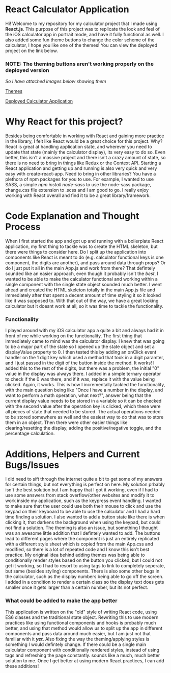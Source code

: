 # React Calculator Application

Hi! Welcome to my repository for my calculator project that I made using **React.js**. This purpose of this project was to replicate the look and feel of the iOS calculator app in portrait mode, and have it fully functional as well. I also added some fun theme buttons to change the color scheme of the calculator, I hope you like one of the themes! You can view the deployed project on the link below.

### NOTE: The theming buttons aren't working properly on the deployed version
_So I have attached images below showing them_


[Themes](https://imgur.com/a/8ulfTte#AXm4XT5)



[Deployed Calculator Application](https://serene-heyrovsky-1f2e8b.netlify.com/)


# Why React for this project?

Besides being comfortable in working with React and gaining more practice in the library, I felt like React would be a great choice for this project. Why? React is great at handling application state, and wherever you need to update that state (mainly the calculator display), its very easy to do so. Even better, this isn't a massive project and there isn't a crazy amount of state, so there is no need to bring in things like Redux or the Context API. Starting a React application and getting up and running is also very quick and very easy with create-react-app. Need to bring in other libraries? You have a plethora of npm packages for you to use. For example, I wanted to use SASS, a simple *npm install node-sass* to use the node-sass package, change.css file extension to .scss and I am good to go. I really enjoy working with React overall and find it to be a great library/framework.

# Code Explanation and Thought Process

When I first started the app and got up and running with a boilerplate React application, my first thing to tackle was to create the HTML skeleton, but there were things to consider here. Do I split up the application into components like React is meant to do (e.g. calculator functional keys is one component, the digits are another), and pass around data through props? Or do I just put it all in the main App.js and work from there? That defintely sounded like an easier approach, even though it probably isn't the *best*, I wanted to be able to make the calculator functional and working within a single component with the single state object sounded much better. I went ahead and created the HTML skeleton totally in the main App.js file and immediately after that spent a decent amount of time styling it so it looked like it was supposed to. With that out of the way, we have a great looking calculator but it doesnt work at all, so it was time to tackle the functionality. 

### Functionality

I played around with my iOS calculator app a quite a bit and always had it in front of me while working on the functionality. The first thing that immediately came to mind was the calculator display. I knew that was going to be a major part of the state so I opened up the state object and set a displayValue property to 0. I then tested this by adding an onClick event handler on the 1 digit key which used a method that took in a digit paramter, and I just passed in the digit of the button inside the method. It works! I added this to the rest of the digits, but there was a problem, the initial "0" value in the display was always there. I added in a simple ternary operator to check if the 0 was there, and if it was, replace it with the value being clicked. Again, it works. This is how I incrementally tackled the functionality, with the main question being like "Once I have a number in the display, and want to perform a math operation, what next?", answer being that the current display value needs to be stored in a variable so it can be checked with the second value after the operation key is clicked, which these were all pieces of state that needed to be stored. The actual operations needed to be stored somewhere as well and the easiest way to do that was to store them in an object. Then there were other easier things like clearing/resetting the display, adding the positive/negative toggle, and the percentage calculation.

# Additions, Helpers and Current Bugs/Issues

I did need to sift through the internet quite a bit to get some of my answers for certain things, but not everything is perfect on here. My solution prbably isn't the best solution but I am happy that I got it working, even if I had to use some answers from stack overflow/other websites and modify it to work inside my application, such as the keypress event handling. I wanted to make sure that the user could use both their mouse to click and use the keypad on their keyboard to be able to use the calculator and I had a hard time finding a solution. I also wanted to add a button state like there is when clicking it, that darkens the background when using the keypad, but could not find a solution. The theming is also an issue, but something I thought was an awesome little addition that I defintely wanted to add. The buttons lead to different pages where the component is just an entirely replicated with a different style sheet which is copied from the main App.css and modified, so there is a lot of repeated code and I know this isn't best practice. My original idea behind adding themes was being able to conditionally render styles based on the button you clicked, but I could not get it working, so I had to resort to using <a> tags to link to completely seperate, but same (besides styling) components. There is also some other bugs in the calculator, such as the display numbers being able to go off the screen. I added in a condition to render a certain class so the display text does gets smaller once it gets larger than a certain number, but its not perfect. 
  
 ### What could be added to make the app better
 
 This application is written on the "old" style of writing React code, using ES6 classes and the traditional state object. Rewriting this to use modern practices like using functional components and hooks is probably much better, and using that method would allow us to split up the app in different components and pass data around much easier, but I am just not that familiar with it _**yet**_. Also fixing the way the theming/applying styles is something I would defintely change. If there could be a single main calculator component with conditionally rendered styles, instead of using <a> tags and refreshing the page constantly. sounds like a much, much better solution to me. Once I get better at using modern React practices, I can add these additions!
